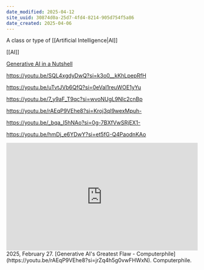 ```yaml
---
date_modified: 2025-04-12
site_uuid: 30874d0a-25d7-4fd4-8214-905d754f5a86
date_created: 2025-04-06
---
```


A class or type of [[Artificial Intelligence|AI]]

[[AI]]

[Generative AI in a Nutshell](https://youtu.be/2IK3DFHRFfw?si=93RNOs1eqa_j63Ud)

https://youtu.be/SQL4xgdyDwQ?si=k3o0__kKhLpepRfH

https://youtu.be/uTvtJVb6QfQ?si=0eVaI1reuWOE1yYu

https://youtu.be/7_y9aF_T9qc?si=wvoNUgL9Nlc2cnBp

https://youtu.be/rAEqP9VEhe8?si=Kroj3qI9wexMpuh-

https://youtu.be/_bqa_I5hNAo?si=0g-7BXfVwSRjEX1-

https://youtu.be/hmDj_e6YDwY?si=et5fG-Q4PaodnKAo

<iframe style="aspect-ratio:16/9;width:100%;height:auto" src="https://www.youtube.com/embed/rAEqP9VEhe8?si=jrZq4h5g0vwFHWxN" title="YouTube video player" frameborder="0" allow="accelerometer; autoplay; clipboard-write; encrypted-media; gyroscope; picture-in-picture; web-share" referrerpolicy="strict-origin-when-cross-origin" allowfullscreen ></iframe>
2025, February 27. [Generative AI's Greatest Flaw - Computerphile](https://youtu.be/rAEqP9VEhe8?si=jrZq4h5g0vwFHWxN). Computerphile.